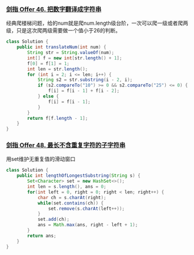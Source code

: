 ### [剑指 Offer 46. 把数字翻译成字符串](https://leetcode.cn/problems/ba-shu-zi-fan-yi-cheng-zi-fu-chuan-lcof/)

经典爬楼梯问题，给的num就是爬num.length级台阶，一次可以爬一级或者爬两级，只是这次爬两级需要做一个值小于26的判断。

```java
class Solution {
    public int translateNum(int num) {
        String str = String.valueOf(num);
		int[] f = new int[str.length() + 1];
		f[0] = f[1] = 1;
        int len = str.length();
		for (int i = 2; i <= len; i++) {
			String s2 = str.substring(i - 2, i);
			if (s2.compareTo("10") >= 0 && s2.compareTo("25") <= 0) {
				f[i] = f[i - 1] + f[i - 2];
			} else {
				f[i] = f[i - 1];
			}
		}
		return f[f.length - 1];
    }
}
```



### [剑指 Offer 48. 最长不含重复字符的子字符串](https://leetcode.cn/problems/zui-chang-bu-han-zhong-fu-zi-fu-de-zi-zi-fu-chuan-lcof/)

用set维护无重复值的滑动窗口

```java
class Solution {
    public int lengthOfLongestSubstring(String s) {
        Set<Character> set = new HashSet<>();
        int len = s.length(), ans = 0;
        for(int left = 0, right = 0; right < len; right++) {
            char ch = s.charAt(right);
            while(set.contains(ch)) {
                set.remove(s.charAt(left++));
            }
            set.add(ch);
            ans = Math.max(ans, right - left + 1);
        }
        return ans;
    }
}
```

